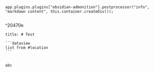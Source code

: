 
```dataviewjs

app.plugins.plugins["obsidian-admonition"].postprocessor("info", "markdown content", this.container.createDiv());


```

^20470e

````ad-note
title: # Test

```dataview
list from #location
```

````

```ad-info

abc

```

